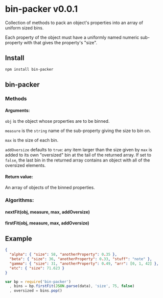 # bin-packer v0.0.1

Collection of methods to pack an object's properties into an array of uniform sized bins.

Each property of the object must have a uniformly named numeric sub-property with that gives the property's "size".

## Install

```bash
npm install bin-packer
```

## bin-packer

### Methods

#### Arguments:
`obj` is the object whose properties are to be binned.

`measure` is the `string` name of the sub-property giving the size to bin on.

`max` is the size of each bin.

`addOversize` defaults to `true`: any item larger than the size given by `max` is added to its own "oversized" bin at the tail of the returned array. If set to `false`, the last bin in the returned array contains an object with all of the oversized elements.

#### Return value:
An array of objects of the binned properties.

### Algorithms:

#### nextFit(obj, measure, max, addOversize)

#### firstFit(obj, measure, max, addOversize)


## Example

```json
{
  "alpha": { "size": 58, "anotherProperty": 0.35 },
  "beta": { "size": 36, "anotherProperty": 0.33, "stuff": "note" },
  "gamma": { "size": 31, "anotherProperty": 0.49, "arr": [0, 1, 42] },
  "etc": { "size": 71.623 }
}
```

```js
var bp = require('bin-packer')
  , bins = bp.firstFit(JSON.parse(data), 'size', 75, false)
  , oversized = bins.pop()
```